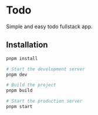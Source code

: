 # Todo

Simple and easy todo fullstack app.

## Installation

```bash
pnpm install

# Start the development server
pnpm dev

# Build the project
pnpm build

# Start the production server
pnpm start
```
